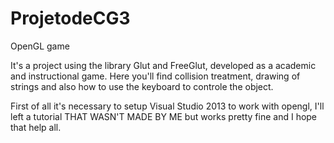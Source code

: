 # ProjetodeCG3
OpenGL game

It's a project using the library Glut and FreeGlut, developed as a academic and instructional game. Here you'll find collision treatment,
drawing of strings and also how to use the keyboard to controle the object.

First of all it's necessary to setup Visual Studio 2013 to work with opengl, I'll left a tutorial THAT WASN'T MADE BY ME but works pretty
fine and I hope that help all.
